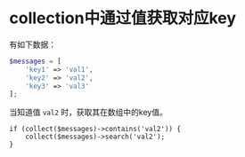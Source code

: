 # collection中通过值获取对应key

有如下数据：

```php
$messages = [
    'key1' => 'val1',
    'key2' => 'val2',
    'key3' => 'val3'
];
```

当知道值 `val2` 时，获取其在数组中的key值。

```
if (collect($messages)->contains('val2')) {
    collect($messages)->search('val2');
}
```
